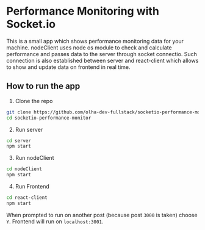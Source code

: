 # Performance Monitoring with Socket.io

This is a small app which shows performance monitoring data for your machine. nodeClient uses node os module to check and calculate performance and passes data to the server through socket connectio. Such connection is also established between server and react-client which allows to show and update data on frontend in real time.

## How to run the app

1. Clone the repo
```bash
git clone https://github.com/olha-dev-fullstack/socketio-performance-monitor.git
cd socketio-performance-monitor
```
2. Run server
```bash
cd server
npm start
```
3. Run nodeClient
```bash
cd nodeClient
npm start
```
4. Run Frontend
```bash
cd react-client
npm start
```
When prompted to run on another post (because post `3000` is taken) choose `Y`. Frontend will run on `localhost:3001`.
